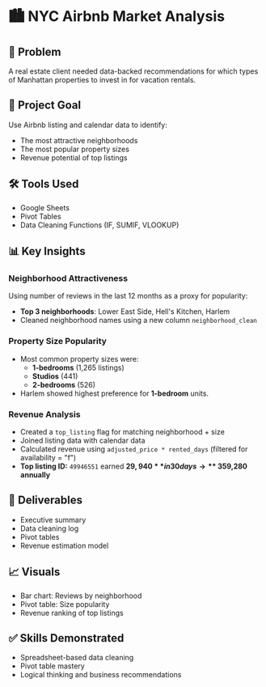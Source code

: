 # 🏙 NYC Airbnb Market Analysis

## 🧠 Problem
A real estate client needed data-backed recommendations for which types of Manhattan properties to invest in for vacation rentals.

## 🎯 Project Goal
Use Airbnb listing and calendar data to identify:
- The most attractive neighborhoods
- The most popular property sizes
- Revenue potential of top listings

## 🛠 Tools Used
- Google Sheets
- Pivot Tables
- Data Cleaning Functions (IF, SUMIF, VLOOKUP)

## 📊 Key Insights

### Neighborhood Attractiveness
Using number of reviews in the last 12 months as a proxy for popularity:
- **Top 3 neighborhoods**: Lower East Side, Hell's Kitchen, Harlem
- Cleaned neighborhood names using a new column `neighborhood_clean`

### Property Size Popularity
- Most common property sizes were:
  - **1-bedrooms** (1,265 listings)
  - **Studios** (441)
  - **2-bedrooms** (526)
- Harlem showed highest preference for **1-bedroom** units.

### Revenue Analysis
- Created a `top_listing` flag for matching neighborhood + size
- Joined listing data with calendar data
- Calculated revenue using `adjusted_price * rented_days` (filtered for availability = "f")
- **Top listing ID:** `49946551` earned **$29,940** in 30 days → **~$359,280 annually**

## 💾 Deliverables
- Executive summary
- Data cleaning log
- Pivot tables
- Revenue estimation model

## 📈 Visuals
- Bar chart: Reviews by neighborhood
- Pivot table: Size popularity
- Revenue ranking of top listings

## ✅ Skills Demonstrated
- Spreadsheet-based data cleaning
- Pivot table mastery
- Logical thinking and business recommendations

